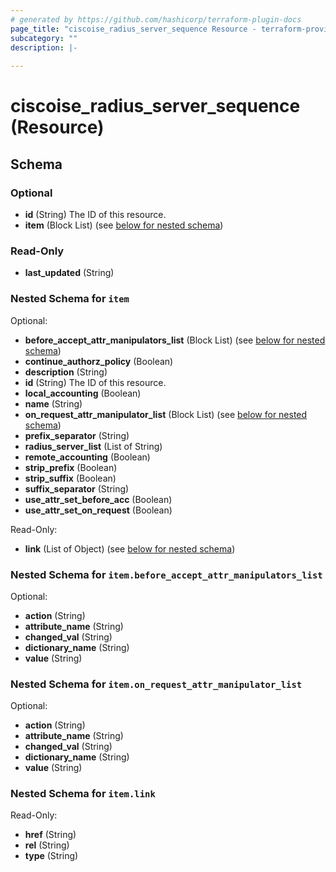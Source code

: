 ```yaml
---
# generated by https://github.com/hashicorp/terraform-plugin-docs
page_title: "ciscoise_radius_server_sequence Resource - terraform-provider-ciscoise"
subcategory: ""
description: |-
  
---
```


# ciscoise_radius_server_sequence (Resource)





<!-- schema generated by tfplugindocs -->
## Schema

### Optional

- **id** (String) The ID of this resource.
- **item** (Block List) (see [below for nested schema](#nestedblock--item))

### Read-Only

- **last_updated** (String)

<a id="nestedblock--item"></a>
### Nested Schema for `item`

Optional:

- **before_accept_attr_manipulators_list** (Block List) (see [below for nested schema](#nestedblock--item--before_accept_attr_manipulators_list))
- **continue_authorz_policy** (Boolean)
- **description** (String)
- **id** (String) The ID of this resource.
- **local_accounting** (Boolean)
- **name** (String)
- **on_request_attr_manipulator_list** (Block List) (see [below for nested schema](#nestedblock--item--on_request_attr_manipulator_list))
- **prefix_separator** (String)
- **radius_server_list** (List of String)
- **remote_accounting** (Boolean)
- **strip_prefix** (Boolean)
- **strip_suffix** (Boolean)
- **suffix_separator** (String)
- **use_attr_set_before_acc** (Boolean)
- **use_attr_set_on_request** (Boolean)

Read-Only:

- **link** (List of Object) (see [below for nested schema](#nestedatt--item--link))

<a id="nestedblock--item--before_accept_attr_manipulators_list"></a>
### Nested Schema for `item.before_accept_attr_manipulators_list`

Optional:

- **action** (String)
- **attribute_name** (String)
- **changed_val** (String)
- **dictionary_name** (String)
- **value** (String)


<a id="nestedblock--item--on_request_attr_manipulator_list"></a>
### Nested Schema for `item.on_request_attr_manipulator_list`

Optional:

- **action** (String)
- **attribute_name** (String)
- **changed_val** (String)
- **dictionary_name** (String)
- **value** (String)


<a id="nestedatt--item--link"></a>
### Nested Schema for `item.link`

Read-Only:

- **href** (String)
- **rel** (String)
- **type** (String)


